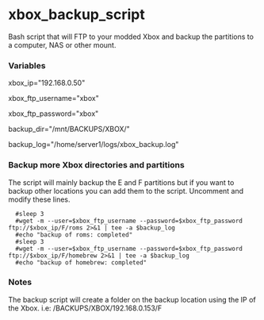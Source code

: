 # xbox_backup_script
Bash script that will FTP to your modded Xbox and backup the partitions to a computer, NAS or other mount.

### Variables
xbox_ip="192.168.0.50"

xbox_ftp_username="xbox"

xbox_ftp_password="xbox"

backup_dir="/mnt/BACKUPS/XBOX/"

backup_log="/home/server1/logs/xbox_backup.log"

### Backup more Xbox directories and partitions
The script will mainly backup the E and F partitions but if you want to backup other locations you can add them to the script. Uncomment and modify these lines.

```
  #sleep 3
  #wget -m --user=$xbox_ftp_username --password=$xbox_ftp_password ftp://$xbox_ip/F/roms 2>&1 | tee -a $backup_log
  #echo "backup of roms: completed"
  #sleep 3
  #wget -m --user=$xbox_ftp_username --password=$xbox_ftp_password ftp://$xbox_ip/F/homebrew 2>&1 | tee -a $backup_log
  #echo "backup of homebrew: completed"
```

### Notes
The backup script will create a folder on the backup location using the IP of the Xbox. i.e: /BACKUPS/XBOX/192.168.0.153/F
